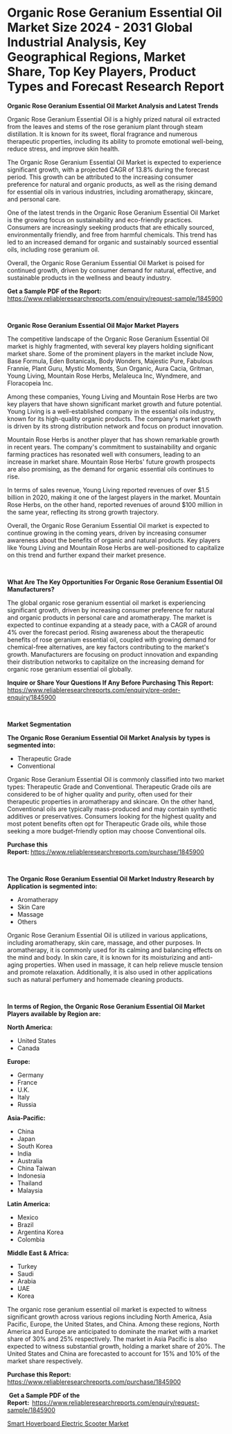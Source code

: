 <p><h1>Organic Rose Geranium Essential Oil Market Size 2024 - 2031 Global Industrial Analysis, Key Geographical Regions, Market Share, Top Key Players, Product Types and Forecast Research Report</h1></p><p><strong>Organic Rose Geranium Essential Oil Market Analysis and Latest Trends</strong></p>
<p><p>Organic Rose Geranium Essential Oil is a highly prized natural oil extracted from the leaves and stems of the rose geranium plant through steam distillation. It is known for its sweet, floral fragrance and numerous therapeutic properties, including its ability to promote emotional well-being, reduce stress, and improve skin health.</p><p>The Organic Rose Geranium Essential Oil Market is expected to experience significant growth, with a projected CAGR of 13.8% during the forecast period. This growth can be attributed to the increasing consumer preference for natural and organic products, as well as the rising demand for essential oils in various industries, including aromatherapy, skincare, and personal care.</p><p>One of the latest trends in the Organic Rose Geranium Essential Oil Market is the growing focus on sustainability and eco-friendly practices. Consumers are increasingly seeking products that are ethically sourced, environmentally friendly, and free from harmful chemicals. This trend has led to an increased demand for organic and sustainably sourced essential oils, including rose geranium oil.</p><p>Overall, the Organic Rose Geranium Essential Oil Market is poised for continued growth, driven by consumer demand for natural, effective, and sustainable products in the wellness and beauty industry.</p></p>
<p><strong>Get a Sample PDF of the Report:&nbsp;</strong> <a href="https://www.reliableresearchreports.com/enquiry/request-sample/1845900">https://www.reliableresearchreports.com/enquiry/request-sample/1845900</a></p>
<p>&nbsp;</p>
<p><strong>Organic Rose Geranium Essential Oil Major Market Players</strong></p>
<p><p>The competitive landscape of the Organic Rose Geranium Essential Oil market is highly fragmented, with several key players holding significant market share. Some of the prominent players in the market include Now, Base Formula, Eden Botanicals, Body Wonders, Majestic Pure, Fabulous Frannie, Plant Guru, Mystic Moments, Sun Organic, Aura Cacia, Gritman, Young Living, Mountain Rose Herbs, Melaleuca Inc, Wyndmere, and Floracopeia Inc.</p><p>Among these companies, Young Living and Mountain Rose Herbs are two key players that have shown significant market growth and future potential. Young Living is a well-established company in the essential oils industry, known for its high-quality organic products. The company's market growth is driven by its strong distribution network and focus on product innovation.</p><p>Mountain Rose Herbs is another player that has shown remarkable growth in recent years. The company's commitment to sustainability and organic farming practices has resonated well with consumers, leading to an increase in market share. Mountain Rose Herbs' future growth prospects are also promising, as the demand for organic essential oils continues to rise.</p><p>In terms of sales revenue, Young Living reported revenues of over $1.5 billion in 2020, making it one of the largest players in the market. Mountain Rose Herbs, on the other hand, reported revenues of around $100 million in the same year, reflecting its strong growth trajectory.</p><p>Overall, the Organic Rose Geranium Essential Oil market is expected to continue growing in the coming years, driven by increasing consumer awareness about the benefits of organic and natural products. Key players like Young Living and Mountain Rose Herbs are well-positioned to capitalize on this trend and further expand their market presence.</p></p>
<p>&nbsp;</p>
<p><strong>What Are The Key Opportunities For Organic Rose Geranium Essential Oil Manufacturers?</strong></p>
<p><p>The global organic rose geranium essential oil market is experiencing significant growth, driven by increasing consumer preference for natural and organic products in personal care and aromatherapy. The market is expected to continue expanding at a steady pace, with a CAGR of around 4% over the forecast period. Rising awareness about the therapeutic benefits of rose geranium essential oil, coupled with growing demand for chemical-free alternatives, are key factors contributing to the market's growth. Manufacturers are focusing on product innovation and expanding their distribution networks to capitalize on the increasing demand for organic rose geranium essential oil globally.</p></p>
<p><strong>Inquire or Share Your Questions If Any Before Purchasing This Report:</strong> <a href="https://www.reliableresearchreports.com/enquiry/pre-order-enquiry/1845900">https://www.reliableresearchreports.com/enquiry/pre-order-enquiry/1845900</a></p>
<p>&nbsp;</p>
<p><strong>Market Segmentation</strong></p>
<p><strong>The Organic Rose Geranium Essential Oil Market Analysis by types is segmented into:</strong></p>
<p><ul><li>Therapeutic Grade</li><li>Conventional</li></ul></p>
<p><p>Organic Rose Geranium Essential Oil is commonly classified into two market types: Therapeutic Grade and Conventional. Therapeutic Grade oils are considered to be of higher quality and purity, often used for their therapeutic properties in aromatherapy and skincare. On the other hand, Conventional oils are typically mass-produced and may contain synthetic additives or preservatives. Consumers looking for the highest quality and most potent benefits often opt for Therapeutic Grade oils, while those seeking a more budget-friendly option may choose Conventional oils.</p></p>
<p><strong>Purchase this Report:&nbsp;</strong><a href="https://www.reliableresearchreports.com/purchase/1845900">https://www.reliableresearchreports.com/purchase/1845900</a></p>
<p>&nbsp;</p>
<p><strong>The Organic Rose Geranium Essential Oil Market Industry Research by Application is segmented into:</strong></p>
<p><ul><li>Aromatherapy</li><li>Skin Care</li><li>Massage</li><li>Others</li></ul></p>
<p><p>Organic Rose Geranium Essential Oil is utilized in various applications, including aromatherapy, skin care, massage, and other purposes. In aromatherapy, it is commonly used for its calming and balancing effects on the mind and body. In skin care, it is known for its moisturizing and anti-aging properties. When used in massage, it can help relieve muscle tension and promote relaxation. Additionally, it is also used in other applications such as natural perfumery and homemade cleaning products.</p></p>
<p>&nbsp;</p>
<p><strong>In terms of Region, the Organic Rose Geranium Essential Oil Market Players available by Region are:</strong></p>
<p>
    <p> <strong> North America: </strong>
        <ul>
            <li>United States</li>
            <li>Canada</li>
        </ul>
        </p> 
    <p> <strong> Europe: </strong>
        <ul>
            <li>Germany</li>
            <li>France</li>
            <li>U.K.</li>
            <li>Italy</li>
            <li>Russia</li>
        </ul>
        </p> 
    <p> <strong> Asia-Pacific: </strong>
        <ul>
            <li>China</li>
            <li>Japan</li>
            <li>South Korea</li>
            <li>India</li>
            <li>Australia</li>
            <li>China Taiwan</li>
            <li>Indonesia</li>
            <li>Thailand</li>
            <li>Malaysia</li>
        </ul>
        </p> 
    <p> <strong> Latin America: </strong>
        <ul>
            <li>Mexico</li>
            <li>Brazil</li>
            <li>Argentina Korea</li>
            <li>Colombia</li>
        </ul>
        </p> 
    <p> <strong> Middle East & Africa: </strong>
        <ul>
            <li>Turkey</li>
            <li>Saudi</li>
            <li>Arabia</li>
            <li>UAE</li>
            <li>Korea</li>
        </ul>
    </p>
    </p>
<p><p>The organic rose geranium essential oil market is expected to witness significant growth across various regions including North America, Asia Pacific, Europe, the United States, and China. Among these regions, North America and Europe are anticipated to dominate the market with a market share of 30% and 25% respectively. The market in Asia Pacific is also expected to witness substantial growth, holding a market share of 20%. The United States and China are forecasted to account for 15% and 10% of the market share respectively.</p></p>
<p><strong>Purchase this Report: </strong><a href="https://www.reliableresearchreports.com/purchase/1845900">https://www.reliableresearchreports.com/purchase/1845900</a></p>
<p>&nbsp;<strong>Get a Sample PDF of the Report:&nbsp;&nbsp;</strong><a href="https://www.reliableresearchreports.com/enquiry/request-sample/1845900">https://www.reliableresearchreports.com/enquiry/request-sample/1845900</a></p>
<p><strong></strong></p>
<p><p><a href="https://github.com/ChiragRP21/Market-Research-Report-List-3/blob/main/smart-hoverboard-electric-scooter-market.md">Smart Hoverboard Electric Scooter Market</a></p></p>